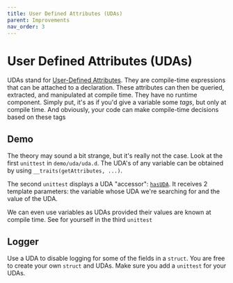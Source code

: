 ```yaml
---
title: User Defined Attributes (UDAs) 
parent: Improvements
nav_order: 3
---
```

# User Defined Attributes (UDAs)

UDAs stand for [User-Defined Attributes](https://dlang.org/spec/attribute.html#uda).
They are compile-time expressions that can be attached to a declaration.
These attributes can then be queried, extracted, and manipulated at compile time. 
They have no runtime component.
Simply put, it's as if you'd give a variable some _tags_, but only at compile time.
And obviously, your code can make compile-time decisions based on these tags

## Demo

The theory may sound a bit strange, but it's really not the case.
Look at the first `unittest` in `demo/uda/uda.d`.
The UDA's of any variable can be obtained by using `__traits(getAttributes, ...)`.

The second `unittest` displays a UDA "accessor": [`hasUDA`](https://dlang.org/library/std/traits/has_uda.html).
It receives 2 template parameters: the variable whose UDA we're searching for and the value of the UDA.

We can even use variables as UDAs provided their values are known at compile time.
See for yourself in the third `unittest`

## Logger

Use a UDA to disable logging for some of the fields in a `struct`.
You are free to create your own `struct` and UDAs.
Make sure you add a `unittest` for your UDAs.